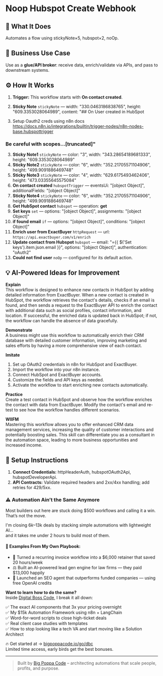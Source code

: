 # Noop Hubspot Create Webhook
  ## 🚀 What It Does
  Automates a flow using stickyNote×5, hubspot×2, noOp.
  
  ## 💼 Business Use Case
  Use as a **glue/API broker**: receive data, enrich/validate via APIs, and pass to downstream systems.
  
  ## ⚙️ How It Works
  1. **Trigger:** This workflow starts with **On contact created**.
  2. **Sticky Note** `stickyNote` — width: "330.0463186838765", height: "609.3353028064989", content: "## On User created in HubSpot

1. Setup Oauth2 creds using n8n docs
https://docs.n8n.io/integrations/builtin/trigger-nodes/n8n-nodes-base.hubspottrigger

### Be careful with scopes…[truncated]"
3. **Sticky Note1** `stickyNote` — color: "3", width: "343.28654189681333", height: "609.3353028064989"
4. **Sticky Note2** `stickyNote` — color: "6", width: "352.21705571104906", height: "499.9091886469748"
5. **Sticky Note3** `stickyNote` — color: "4", width: "629.6175493462406", height: "473.03355645575084"
6. **On contact created** `hubspotTrigger` — eventsUi: "[object Object]", additionalFields: "[object Object]"
7. **Sticky Note4** `stickyNote` — color: "6", width: "352.21705571104906", height: "499.9091886469748"
8. **Get HubSpot contact** `hubspot` — operation: **get**
9. **Set keys** `set` — options: "[object Object]", assignments: "[object Object]"
10. **if found email** `if` — options: "[object Object]", conditions: "[object Object]"
11. **Enrich user from ExactBuyer** `httpRequest` — url: `https://api.exactbuyer.com/v1/enrich`
12. **Update contact from Hubspot** `hubspot` — email: "={{ $('Set keys').item.json.email }}", options: "[object Object]", authentication: "oAuth2"
13. **Could not find user** `noOp` — configured for its default action.
  
  ## 💡 AI-Powered Ideas for Improvement
  **Explain**  
This workflow is designed to enhance new contacts in HubSpot by adding detailed information from ExactBuyer. When a new contact is created in HubSpot, the workflow retrieves the contact's details, checks if an email is found, and then sends a request to the ExactBuyer API to enrich the contact with additional data such as social profiles, contact information, and location. If successful, the enriched data is updated back in HubSpot; if not, the workflow can handle the absence of data gracefully.

**Demonstrate**  
A business might use this workflow to automatically enrich their CRM database with detailed customer information, improving marketing and sales efforts by having a more comprehensive view of each contact.

**Imitate**  
1. Set up OAuth2 credentials in n8n for HubSpot and ExactBuyer.
2. Import the workflow into your n8n instance.
3. Connect HubSpot and ExactBuyer accounts.
4. Customize the fields and API keys as needed.
5. Activate the workflow to start enriching new contacts automatically.

**Practice**  
Create a test contact in HubSpot and observe how the workflow enriches the contact with data from ExactBuyer. Modify the contact's email and re-test to see how the workflow handles different scenarios.

**WIIFM**  
Mastering this workflow allows you to offer enhanced CRM data management services, increasing the quality of customer interactions and potentially boosting sales. This skill can differentiate you as a consultant in the automation space, leading to more business opportunities and increased income.
  
  ## 🔧 Setup Instructions
  1. **Connect Credentials:** httpHeaderAuth, hubspotOAuth2Api, hubspotDeveloperApi.
2. **API Contracts:** Validate required headers and 2xx/4xx handling; add retries for 429/5xx.
  
### ⚠️ Automation Ain’t the Same Anymore

Most builders out here are stuck doing $500 workflows and calling it a win.  
That’s not the move.  

I'm closing $6k–$13k deals by stacking simple automations with lightweight AI...  
and it takes me under 2 hours to build most of them.

#### 🧠 Examples From My Own Playbook:
- 🔁 Turned a recurring invoice workflow into a $6,000 retainer that saved 20 hours/week  
- ⚖️ Built an AI-powered lead gen engine for law firms — they paid $13,000 happily  
- 🚀 Launched an SEO agent that outperforms funded companies — using free OpenAI credits  

**Want to learn how to do the same?**  
Inside [Digital Boss Code](https://bigpoppacode.io/go/dbc), I break it all down:

✅ The exact AI components that 3x your pricing overnight  
✅ My $15k Automation Framework using n8n + LangChain  
✅ Word-for-word scripts to close high-ticket deals  
✅ Real client case studies with templates  
✅ How to stop looking like a tech VA and start moving like a Solution Architect  

🔥 Get started at → [bigpoppacode.io/go/dbc](https://bigpoppacode.io/go/dbc)  
Limited time access, early birds get the best bonuses.

---
> Built by [Big Poppa Code](https://bigpoppacode.io) – architecting automations that scale people, profits, and purpose.
  